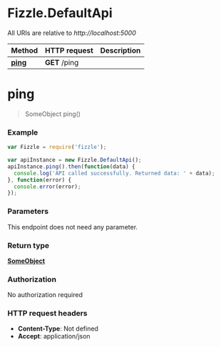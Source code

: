 # Fizzle.DefaultApi

All URIs are relative to *http://localhost:5000*

Method | HTTP request | Description
------------- | ------------- | -------------
[**ping**](DefaultApi.md#ping) | **GET** /ping | 


<a name="ping"></a>
# **ping**
> SomeObject ping()



### Example
```javascript
var Fizzle = require('fizzle');

var apiInstance = new Fizzle.DefaultApi();
apiInstance.ping().then(function(data) {
  console.log('API called successfully. Returned data: ' + data);
}, function(error) {
  console.error(error);
});

```

### Parameters
This endpoint does not need any parameter.

### Return type

[**SomeObject**](SomeObject.md)

### Authorization

No authorization required

### HTTP request headers

 - **Content-Type**: Not defined
 - **Accept**: application/json

